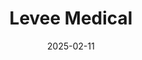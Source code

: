 ---  
layout: startup_page  
title: "Levee Medical"  
id: "leveemedical.com"  
permalink: "/leveemedicalleveemedical.com02112025/"  
website: "https://leveemedical.com"  
funding_round: "Series B"  
funding_amount: "$10M"  
investors: ""  
about: "Levee Medical is a medical device company focused on improving outcomes for prostate cancer surgery patients. Their Voro Urologic Scaffold is an absorbable device designed to reduce post-prostatectomy urinary incontinence. The funding will support ongoing clinical studies, including an upcoming U.S. pivotal trial."  
markets: "Medical Devices, Healthtech"  
hq: "Durham, North Carolina, United States"  
founded_year: "2018"  
linkedin: "https://www.linkedin.com/company/levee-medical-inc"  
twitter: "https://twitter.com/LeveeMedical"  
instagram: ""  
facebook: ""  
crunchbase: "https://www.crunchbase.com/organization/levee"  
pitchbook: "https://pitchbook.com/profiles/company/471928-87"  

date_display: "11-Feb-2025"  
date: "2025-02-11"

# SEO Optimization  
meta_title: "Levee Medical - Series B Funding ($10M)"  
meta_description: "Levee Medical, Levee Medical is a medical device company focused on improving outcomes for prostate cancer surgery patients. Their Voro Urologic Scaffold is an absor..."  
meta_keywords: "Levee Medical, Medical Devices, Healthtech, Series B funding"  
canonical_url: "https://startup.projectstartups.com/leveemedicalleveemedical.com02112025/"  
---